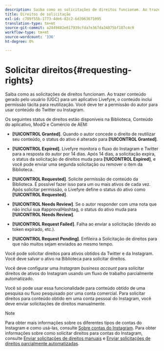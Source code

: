 ```yaml
---
description: Saiba como as solicitações de direitos funcionam. Ao trazer conteúdo gerado pelo usuário (UGC) para um aplicativo Livefyre, o conteúdo inclui permissão tácita para reutilização. Você deve ter a permissão do autor para usar conteúdo do Twitter ou Instagram.
title: Direitos de solicitação
exl-id: c709f55b-1773-4de6-82c2-6d3963671095
translation-type: tm+mt
source-git-commit: a2449482e617939cfda7e367da34875bf187c4c9
workflow-type: tm+mt
source-wordcount: '336'
ht-degree: 0%

---
```


# Solicitar direitos{#requesting-rights}

Saiba como as solicitações de direitos funcionam. Ao trazer conteúdo gerado pelo usuário (UGC) para um aplicativo Livefyre, o conteúdo inclui permissão tácita para reutilização. Você deve ter a permissão do autor para usar conteúdo do Twitter ou Instagram.

Os seguintes status de direitos estão disponíveis na Biblioteca, Conteúdo do aplicativo, ModQ e Comércio de AEM:

* **[!UICONTROL Granted]**. Quando o autor concede o direito de reutilizar seu conteúdo, o status do ativo é alterado para **[!UICONTROL Granted]**.

* **[!UICONTROL Expired]**. Livefyre monitora o fluxo do Instagram e Twitter para a resposta do autor por 14 dias. Após 14 dias, a solicitação expira, o status da solicitação de direitos muda para **[!UICONTROL Expired]**, e você pode enviar uma segunda solicitação ou remover o item da Biblioteca.
* **[!UICONTROL Requested]**. Solicite permissão de conteúdo da Biblioteca. É possível fazer isso para um ou mais ativos de cada vez. Após solicitar permissão, o Livefyre define o status do ativo como **[!UICONTROL Requested]**.
* **[!UICONTROL Needs Review]**. Se o autor responder com uma nota que não inclui sua #approvalHashtag, o status do ativo muda para **[!UICONTROL Needs Review]**.

* **[!UICONTROL Request Failed]**. Falha ao enviar a solicitação (devido ao token expirado, etc.).
* **[!UICONTROL Request Pending]**. Enfileira a Solicitação de direitos para que não muitos sejam enviados ao mesmo tempo.

Você pode solicitar direitos para ativos obtidos da Twitter e da Instagram. Você deve salvar o ativo na Biblioteca para solicitar direitos.

Você deve configurar uma *Instagram business account* para solicitar direitos de ativos do Instagram usando um fluxo de trabalho parcialmente automatizado.

Você só pode usar essa funcionalidade para conteúdo obtido de uma pesquisa ou fluxo pesquisado por uma conta comercial. Para solicitar direitos para conteúdo obtido em uma conta pessoal do Instagram, você deve enviar solicitações de direitos manualmente.

>[!NOTE]
>
>Para obter mais informações sobre os diferentes tipos de contas do Instagram e como usá-las, consulte [Sobre contas do Instagram](/help/using/c-users-creating-accounts-with-studio-access/t-configure-social-accout-instagram/c-about-instagram-accounts.md#c_about_instagram_accounts). Para obter informações sobre como solicitar direitos para contas do Instagram, consulte [Enviar solicitações de direitos manuais](/help/using/c-how-requesting-rights-works/c-send-instagram-manual-rights-request.md#c_send_instagram_manual_rights_request) e [Enviar solicitações de direitos parcialmente automatizadas](/help/using/c-how-requesting-rights-works/c-send-an-instagram-rights-request-from-the-library.md#c_send_an_instagram_rights_request_from_the_library).
